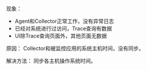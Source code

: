 现象：
- Agent和Collector正常工作，没有异常日志
- 已经对系统进行过访问，Trace查询有数据
- UI除Trace查询页面外，其他页面无数据

原因：
Collector和被监控应用的系统主机时间，没有同步。

解决方法：
同步各主机操作系统时间。
